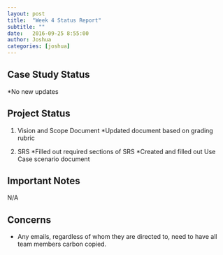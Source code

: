 ```yaml
---
layout: post
title:  "Week 4 Status Report"
subtitle: ""
date:   2016-09-25 8:55:00
author: Joshua
categories: [joshua]
---
```


## Case Study Status

  *No new updates

## Project Status

1. Vision and Scope Document
  *Updated document based on grading rubric
  
2. SRS
  *Filled out required sections of SRS
  *Created and filled out Use Case scenario document

## Important Notes

N/A

## Concerns

* Any emails, regardless of whom they are directed to, need to have all team members carbon copied.
